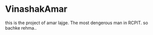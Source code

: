 # VinashakAmar
this is the project of amar lajge.
The most dengerous man in RCPIT.
so bachke rehma..
